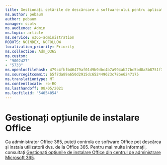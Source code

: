 ```yaml
---
title: Gestionați setările de descărcare a software-ului pentru aplicațiile Microsoft 365
ms.author: pebaum
author: pebaum
manager: scotv
ms.audience: Admin
ms.topic: article
ms.service: o365-administration
ROBOTS: NOINDEX, NOFOLLOW
localization_priority: Priority
ms.collection: Adm_O365
ms.custom:
- "9002427"
- "5733"
ms.openlocfilehash: 479c4fbfb46479af01d9b9dbc4b7a994ab27bc5bd8a8b8751f3dc9d203a60313
ms.sourcegitcommit: b5f7da89a650d2915dc652449623c78be6247175
ms.translationtype: MT
ms.contentlocale: ro-RO
ms.lasthandoff: 08/05/2021
ms.locfileid: "54054054"
---
```

# <a name="manage-office-installation-options"></a>Gestionați opțiunile de instalare Office

Ca administrator Office 365, puteți controla ce software Office pot descărca și instala utilizatorii dvs. de la Office 365. Pentru mai multe informații, consultați [Gestionați opțiunile de instalare Office din centrul de administrare Microsoft 365](https://docs.microsoft.com/deployoffice/manage-software-download-settings-office-365).
